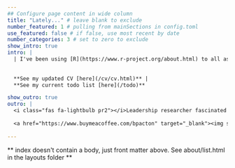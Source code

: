 ```yaml
---
## Configure page content in wide column
title: "Lately..." # leave blank to exclude
number_featured: 1 # pulling from mainSections in config.toml
use_featured: false # if false, use most recent by date
number_categories: 3 # set to zero to exclude
show_intro: true
intro: |
  | I've been using [R](https://www.r-project.org/about.html) to all aspects of my research and my work. This is my brand new website I built using R, so please be patient as I update it with all of my work. Keep up with my work including my tutorials in my [blog](/blog) and my current research projects in [projects](/project). Sign up for my office hours here: [office hours](/open-office-hours). |
  
  
  **See my updated CV [here](/cv/cv.html)** |
  **See my current todo list [here](/todo)**

show_outro: true
outro: |
  <i class="fas fa-lightbulb pr2"></i>Leadership researcher fascinated by data analytics, complexity theory, and improving the teamwork part of science. 
  
  <a href="https://www.buymeacoffee.com/bpacton" target="_blank"><img src="https://cdn.buymeacoffee.com/buttons/default-red.png" alt="Buy Me A Coffee" height="41" width="174"></a>
  
---
```


** index doesn't contain a body, just front matter above.
See about/list.html in the layouts folder **
